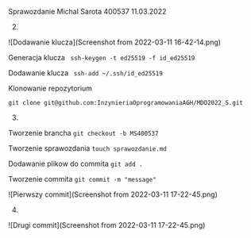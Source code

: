 Sprawozdanie Michal Sarota 400537 11.03.2022


2.
![Dodawanie klucza](Screenshot from 2022-03-11 16-42-14.png)

Generacja klucza
`` ssh-keygen -t ed25519 -f id_ed25519``

Dodawanie klucza
`` ssh-add ~/.ssh/id_ed25519``

Klonowanie repozytorium

``git clone git@github.com:InzynieriaOprogramowaniaAGH/MDO2022_S.git ``

3.
Tworzenie brancha
``git checkout -b MS400537``

Tworzenie sprawozdania
``touch sprawozdanie.md``

Dodawanie plikow do commita
``git add .``

Tworzenie commita
``git commit -m "message"``


![Pierwszy commit](Screenshot from 2022-03-11 17-22-45.png)

4. 

![Drugi commit](Screenshot from 2022-03-11 17-22-45.png)
